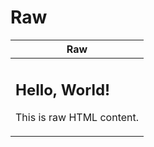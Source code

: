 # Raw

| Raw |
|-----|
| <div class="custom-content"><h2>Hello, World!</h2><p>This is raw HTML content.</p></div> |